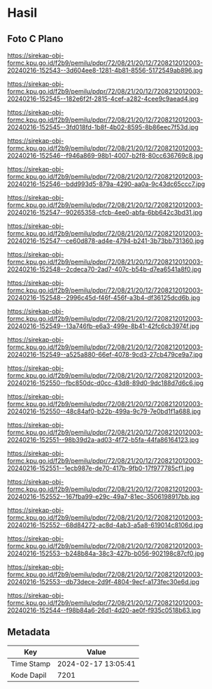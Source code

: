 # Hasil

## Foto C Plano

https://sirekap-obj-formc.kpu.go.id/f2b9/pemilu/pdpr/72/08/21/20/12/7208212012003-20240216-152543--3d604ee8-1281-4b81-8556-5172549ab896.jpg

https://sirekap-obj-formc.kpu.go.id/f2b9/pemilu/pdpr/72/08/21/20/12/7208212012003-20240216-152545--182e6f2f-2815-4cef-a282-4cee9c9aead4.jpg

https://sirekap-obj-formc.kpu.go.id/f2b9/pemilu/pdpr/72/08/21/20/12/7208212012003-20240216-152545--3fd018fd-1b8f-4b02-8595-8b86eec7f53d.jpg

https://sirekap-obj-formc.kpu.go.id/f2b9/pemilu/pdpr/72/08/21/20/12/7208212012003-20240216-152546--f946a869-98b1-4007-b2f8-80cc636769c8.jpg

https://sirekap-obj-formc.kpu.go.id/f2b9/pemilu/pdpr/72/08/21/20/12/7208212012003-20240216-152546--bdd993d5-879a-4290-aa0a-9c43dc65ccc7.jpg

https://sirekap-obj-formc.kpu.go.id/f2b9/pemilu/pdpr/72/08/21/20/12/7208212012003-20240216-152547--90265358-cfcb-4ee0-abfa-6bb642c3bd31.jpg

https://sirekap-obj-formc.kpu.go.id/f2b9/pemilu/pdpr/72/08/21/20/12/7208212012003-20240216-152547--ce60d878-ad4e-4794-b241-3b73bb731360.jpg

https://sirekap-obj-formc.kpu.go.id/f2b9/pemilu/pdpr/72/08/21/20/12/7208212012003-20240216-152548--2cdeca70-2ad7-407c-b54b-d7ea6541a8f0.jpg

https://sirekap-obj-formc.kpu.go.id/f2b9/pemilu/pdpr/72/08/21/20/12/7208212012003-20240216-152548--2996c45d-f46f-456f-a3b4-df36125dcd6b.jpg

https://sirekap-obj-formc.kpu.go.id/f2b9/pemilu/pdpr/72/08/21/20/12/7208212012003-20240216-152549--13a746fb-e6a3-499e-8b41-42fc6cb3974f.jpg

https://sirekap-obj-formc.kpu.go.id/f2b9/pemilu/pdpr/72/08/21/20/12/7208212012003-20240216-152549--a525a880-66ef-4078-9cd3-27cb479ce9a7.jpg

https://sirekap-obj-formc.kpu.go.id/f2b9/pemilu/pdpr/72/08/21/20/12/7208212012003-20240216-152550--fbc850dc-d0cc-43d8-89d0-9dc188d7d6c6.jpg

https://sirekap-obj-formc.kpu.go.id/f2b9/pemilu/pdpr/72/08/21/20/12/7208212012003-20240216-152550--48c84af0-b22b-499a-9c79-7e0bd1f1a688.jpg

https://sirekap-obj-formc.kpu.go.id/f2b9/pemilu/pdpr/72/08/21/20/12/7208212012003-20240216-152551--98b39d2a-ad03-4f72-b5fa-44fa86164123.jpg

https://sirekap-obj-formc.kpu.go.id/f2b9/pemilu/pdpr/72/08/21/20/12/7208212012003-20240216-152551--1ecb987e-de70-417b-9fb0-17f977785cf1.jpg

https://sirekap-obj-formc.kpu.go.id/f2b9/pemilu/pdpr/72/08/21/20/12/7208212012003-20240216-152552--167fba99-e29c-49a7-81ec-3506198917bb.jpg

https://sirekap-obj-formc.kpu.go.id/f2b9/pemilu/pdpr/72/08/21/20/12/7208212012003-20240216-152552--68d84272-ac8d-4ab3-a5a8-619014c8106d.jpg

https://sirekap-obj-formc.kpu.go.id/f2b9/pemilu/pdpr/72/08/21/20/12/7208212012003-20240216-152553--b248b84a-38c3-427b-b056-902198c87cf0.jpg

https://sirekap-obj-formc.kpu.go.id/f2b9/pemilu/pdpr/72/08/21/20/12/7208212012003-20240216-152553--db73dece-2d9f-4804-9ecf-a173fec30e6d.jpg

https://sirekap-obj-formc.kpu.go.id/f2b9/pemilu/pdpr/72/08/21/20/12/7208212012003-20240216-152544--f98b84a6-26d1-4d20-ae0f-f935c0518b63.jpg


## Metadata

| Key        | Value               |
| ---------- | ------------------- |
| Time Stamp | 2024-02-17 13:05:41 |
| Kode Dapil | 7201                |



